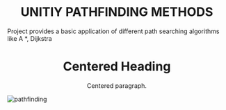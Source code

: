 <h1 style="text-align:center;"> UNITIY PATHFINDING METHODS </h1>
Project provides a basic application of different path searching algorithms  like A *, Dijkstra

<!DOCTYPE html>
<html>
<body>

<h1 style="text-align:center;">Centered Heading</h1>
<p style="text-align:center;">Centered paragraph.</p>

</body>
</html>


<p  text-align="center"><img src="https://i.imgur.com/fno5k64.gif" alt ="pathfinding"> </p>
